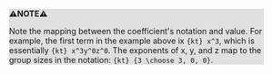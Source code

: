 <div style="margin:2em; background-color: #e0e0e0;">

<strong>⚠️NOTE️️️⚠️</strong>

Note the mapping between the coefficient's notation and value. For example, the first term in the example above ix `{kt} x^3`, which is essentially `{kt} x^3y^0z^0`. The exponents of x, y, and z map to the group sizes in the notation: `{kt} {3 \choose 3, 0, 0}`.
</div>

